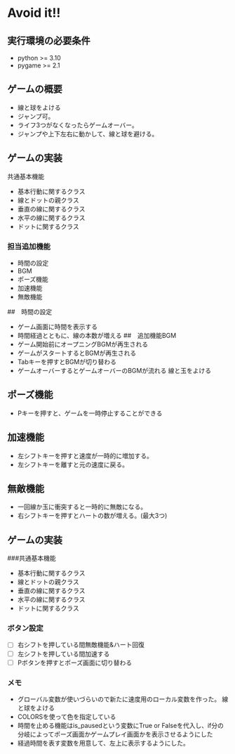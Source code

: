 # Avoid it!!
## 実行環境の必要条件
* python >= 3.10
* pygame >= 2.1
## ゲームの概要
* 線と球をよける
* ジャンプ可。
* ライフ3つがなくなったらゲームオーバー。
* ジャンプや上下左右に動かして、線と球を避ける。

## ゲームの実装
共通基本機能
* 基本行動に関するクラス
* 線とドットの親クラス
* 垂直の線に関するクラス
* 水平の線に関するクラス
* ドットに関するクラス
### 担当追加機能
* 時間の設定
* BGM
* ポーズ機能
* 加速機能
* 無敵機能

##　時間の設定
* ゲーム画面に時間を表示する
* 時間経過とともに、線の本数が増える
##　追加機能BGM
* ゲーム開始前にオープニングBGMが再生される
* ゲームがスタートするとBGMが再生される
* Tabキーを押すとBGMが切り替わる
* ゲームオーバーするとゲームオーバーのBGMが流れる
線と玉をよける
## ポーズ機能
* Pキーを押すと、ゲームを一時停止することができる
## 加速機能
* 左シフトキーを押すと速度が一時的に増加する。
* 左シフトキーを離すと元の速度に戻る。
## 無敵機能
* 一回線か玉に衝突すると一時的に無敵になる。
* 右シフトキーを押すとハートの数が増える。(最大3つ)

## ゲームの実装
###共通基本機能
* 基本行動に関するクラス
* 線とドットの親クラス
* 垂直の線に関するクラス
* 水平の線に関するクラス
* ドットに関するクラス

### ボタン設定
- [ ] 右シフトを押している間無敵機能&ハート回復
- [ ] 左シフトを押している間加速する
- [ ] Pボタンを押すとポーズ画面に切り替わる

### メモ
* グローバル変数が使いづらいので新たに速度用のローカル変数を作った。
線と球をよける
* COLORSを使って色を指定している
* 時間を止める機能はis_pausedという変数にTrue or Falseを代入し、if分の分岐によってポーズ画面かゲームプレイ画面かを表示させるようにした
* 経過時間を表す変数を用意して、左上に表示するようにした。


